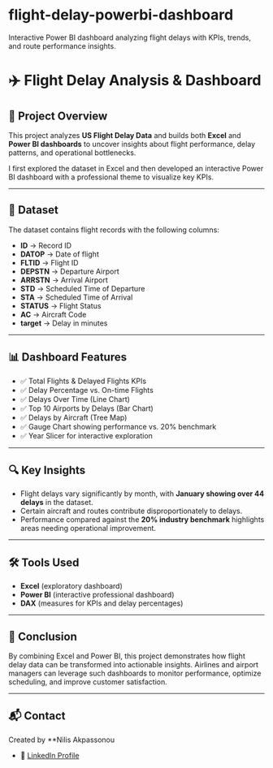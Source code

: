 # flight-delay-powerbi-dashboard
Interactive Power BI dashboard analyzing flight delays with KPIs, trends, and route performance insights.
# ✈️ Flight Delay Analysis & Dashboard  

## 📌 Project Overview  
This project analyzes **US Flight Delay Data** and builds both **Excel** and **Power BI dashboards** to uncover insights about flight performance, delay patterns, and operational bottlenecks.  

I first explored the dataset in Excel and then developed an interactive Power BI dashboard with a professional theme to visualize key KPIs.  

---

## 📂 Dataset  
The dataset contains flight records with the following columns:  

- **ID** → Record ID  
- **DATOP** → Date of flight  
- **FLTID** → Flight ID  
- **DEPSTN** → Departure Airport  
- **ARRSTN** → Arrival Airport  
- **STD** → Scheduled Time of Departure  
- **STA** → Scheduled Time of Arrival  
- **STATUS** → Flight Status  
- **AC** → Aircraft Code  
- **target** → Delay in minutes  

---

## 📊 Dashboard Features  
- ✅ Total Flights & Delayed Flights KPIs  
- ✅ Delay Percentage vs. On-time Flights  
- ✅ Delays Over Time (Line Chart)  
- ✅ Top 10 Airports by Delays (Bar Chart)  
- ✅ Delays by Aircraft (Tree Map)  
- ✅ Gauge Chart showing performance vs. 20% benchmark  
- ✅ Year Slicer for interactive exploration  

---

## 🔍 Key Insights  
- Flight delays vary significantly by month, with **January showing over 44 delays** in the dataset.  
- Certain aircraft and routes contribute disproportionately to delays.  
- Performance compared against the **20% industry benchmark** highlights areas needing operational improvement.  

---

## 🛠 Tools Used  
- **Excel** (exploratory dashboard)  
- **Power BI** (interactive professional dashboard)  
- **DAX** (measures for KPIs and delay percentages)  

---

## 📌 Conclusion  
By combining Excel and Power BI, this project demonstrates how flight delay data can be transformed into actionable insights. Airlines and airport managers can leverage such dashboards to monitor performance, optimize scheduling, and improve customer satisfaction.  




---

## 📬 Contact  
Created by **Nilis Akpassonou 
- 💼 [LinkedIn Profile](www.linkedin.com/in/akpassonou-nilis-mawutin)  

